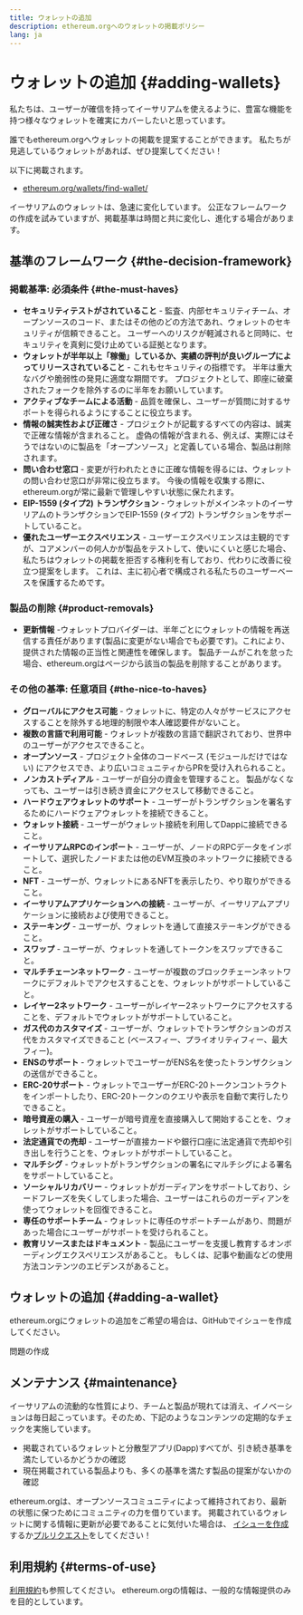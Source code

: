 ```yaml
---
title: ウォレットの追加
description: ethereum.orgへのウォレットの掲載ポリシー
lang: ja
---
```


# ウォレットの追加 {#adding-wallets}

私たちは、ユーザーが確信を持ってイーサリアムを使えるように、豊富な機能を持つ様々なウォレットを確実にカバーしたいと思っています。

誰でもethereum.orgへウォレットの掲載を提案することができます。 私たちが見逃しているウォレットがあれば、ぜひ提案してください！

以下に掲載されます。

- [ethereum.org/wallets/find-wallet/](/wallets/find-wallet/)

イーサリアムのウォレットは、急速に変化しています。 公正なフレームワークの作成を試みていますが、掲載基準は時間と共に変化し、進化する場合があります。

## 基準のフレームワーク {#the-decision-framework}

### 掲載基準: 必須条件 {#the-must-haves}

- **セキュリティテストがされていること** - 監査、内部セキュリティチーム、オープンソースのコード、またはその他のどの方法であれ、ウォレットのセキュリティが信頼できること。 ユーザーへのリスクが軽減されると同時に、セキュリティを真剣に受け止めている証拠となります。
- **ウォレットが半年以上「稼働」しているか、実績の評判が良いグループによってリリースされていること** - これもセキュリティの指標です。 半年は重大なバグや脆弱性の発見に適度な期間です。 プロジェクトとして、即座に破棄されたフォークを除外するのに半年をお願いしています。
- **アクティブなチームによる活動** - 品質を確保し、ユーザーが質問に対するサポートを得られるようにすることに役立ちます。
- **情報の誠実性および正確さ** - プロジェクトが記載するすべての内容は、誠実で正確な情報が含まれること。 虚偽の情報が含まれる、例えば、実際にはそうではないのに製品を「オープンソース」と定義している場合、製品は削除されます。
- **問い合わせ窓口** - 変更が行われたときに正確な情報を得るには、ウォレットの問い合わせ窓口が非常に役立ちます。 今後の情報を収集する際に、ethereum.orgが常に最新で管理しやすい状態に保たれます。
- **EIP-1559 (タイプ2) トランザクション** - ウォレットがメインネットのイーサリアムのトランザクションでEIP-1559 (タイプ2) トランザクションをサポートしていること。
- **優れたユーザーエクスペリエンス** - ユーザーエクスペリエンスは主観的ですが、コアメンバーの何人かが製品をテストして、使いにくいと感じた場合、私たちはウォレットの掲載を拒否する権利を有しており、代わりに改善に役立つ提案をします。 これは、主に初心者で構成される私たちのユーザーベースを保護するためです。

### 製品の削除 {#product-removals}

- **更新情報** -ウォレットプロバイダーは、半年ごとにウォレットの情報を再送信する責任があります(製品に変更がない場合でも必要です)。これにより、提供された情報の正当性と関連性を確保します。 製品チームがこれを怠った場合、ethereum.orgはページから該当の製品を削除することがあります。

### その他の基準: 任意項目 {#the-nice-to-haves}

- **グローバルにアクセス可能** - ウォレットに、特定の人々がサービスにアクセスすることを除外する地理的制限や本人確認要件がないこと。
- **複数の言語で利用可能** - ウォレットが複数の言語で翻訳されており、世界中のユーザーがアクセスできること。
- **オープンソース** - プロジェクト全体のコードベース (モジュールだけではない) にアクセスでき、より広いコミュニティからPRを受け入れられること。
- **ノンカストディアル** - ユーザーが自分の資金を管理すること。 製品がなくなっても、ユーザーは引き続き資金にアクセスして移動できること。
- **ハードウェアウォレットのサポート** - ユーザーがトランザクションを署名するためにハードウェアウォレットを接続できること。
- **ウォレット接続** - ユーザーがウォレット接続を利用してDappに接続できること。
- **イーサリアムRPCのインポート** - ユーザーが、ノードのRPCデータをインポートして、選択したノードまたは他のEVM互換のネットワークに接続できること。
- **NFT** - ユーザーが、ウォレットにあるNFTを表示したり、やり取りができること。
- **イーサリアムアプリケーションへの接続** - ユーザーが、イーサリアムアプリケーションに接続および使用できること。
- **ステーキング** - ユーザーが、ウォレットを通して直接ステーキングができること。
- **スワップ** - ユーザーが、ウォレットを通してトークンをスワップできること。
- **マルチチェーンネットワーク** - ユーザーが複数のブロックチェーンネットワークにデフォルトでアクセスすることを、ウォレットがサポートしていること。
- **レイヤー2ネットワーク** - ユーザーがレイヤー2ネットワークにアクセスすることを、デフォルトでウォレットがサポートしていること。
- **ガス代のカスタマイズ** - ユーザーが、ウォレットでトランザクションのガス代をカスタマイズできること (ベースフィー、プライオリティフィー、最大フィー)。
- **ENSのサポート** - ウォレットでユーザーがENS名を使ったトランザクションの送信ができること。
- **ERC-20サポート** - ウォレットでユーザーがERC-20トークンコントラクトをインポートしたり、ERC-20トークンのクエリや表示を自動で実行したりできること。
- **暗号資産の購入** - ユーザーが暗号資産を直接購入して開始することを、ウォレットがサポートしていること。
- **法定通貨での売却** - ユーザーが直接カードや銀行口座に法定通貨で売却や引き出しを行うことを、ウォレットがサポートしていること。
- **マルチシグ** - ウォレットがトランザクションの署名にマルチシグによる署名をサポートしていること。
- **ソーシャルリカバリー** - ウォレットがガーディアンをサポートしており、シードフレーズを失くしてしまった場合、ユーザーはこれらのガーディアンを使ってウォレットを回復できること。
- **専任のサポートチーム** - ウォレットに専任のサポートチームがあり、問題があった場合にユーザーがサポートを受けられること。
- **教育リソースまたはドキュメント** - 製品にユーザーを支援し教育するオンボーディングエクスペリエンスがあること。 もしくは、記事や動画などの使用方法コンテンツのエビデンスがあること。

## ウォレットの追加 {#adding-a-wallet}

ethereum.orgにウォレットの追加をご希望の場合は、GitHubでイシューを作成してください。

<ButtonLink href="https://github.com/ethereum/ethereum-org-website/issues/new?assignees=&labels=wallet+%3Apurse%3A&template=suggest_wallet.yaml">
  問題の作成
</ButtonLink>

## メンテナンス {#maintenance}

イーサリアムの流動的な性質により、チームと製品が現れては消え、イノベーションは毎日起こっています。そのため、下記のようなコンテンツの定期的なチェックを実施しています。

- 掲載されているウォレットと分散型アプリ(Dapp)すべてが、引き続き基準を満たしているかどうかの確認
- 現在掲載されている製品よりも、多くの基準を満たす製品の提案がないかの確認

ethereum.orgは、オープンソースコミュニティによって維持されており、最新の状態に保つためにコミュニティの力を借りています。 掲載されているウォレットに関する情報に更新が必要であることに気付いた場合は、 [イシューを作成](https://github.com/ethereum/ethereum-org-website/issues/new?assignees=&labels=wallet+%3Apurse%3A&template=suggest_wallet.yaml)するか[プルリクエスト](https://github.com/ethereum/ethereum-org-website/pulls)をしてください！


## 利用規約 {#terms-of-use}

[利用規約](/terms-of-use/)も参照してください。 ethereum.orgの情報は、一般的な情報提供のみを目的としています。
